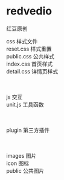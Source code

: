 # redvedio<Br/>
红豆原创<Br/>

css 样式文件<Br/>
    reset.css 样式重置<Br/>
    public.css 公共样式<Br/>
    index.css 首页样式<Br/>
    detail.css 详情页样式<Br/>
<Br/>
<Br/>

js 交互<Br/>
  unit.js 工具函数<Br/>
<Br/>
<Br/>

plugin 第三方插件<Br/>
<Br/><Br/>

images 图片<Br/>
  icon 图标<Br/>
  public 公共图片<Br/>
